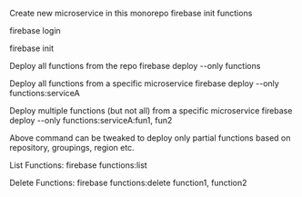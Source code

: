 Create new microservice in this monorepo
 firebase init functions

firebase login

firebase init



Deploy all functions from the repo
firebase deploy --only functions 

Deploy all functions from a specific microservice
firebase deploy --only functions:serviceA

Deploy multiple functions (but not all) from a specific microservice
firebase deploy --only functions:serviceA:fun1, fun2

Above command can be tweaked to deploy only partial functions based on repository, groupings, region etc.



List Functions:
firebase functions:list

Delete Functions:
firebase functions:delete function1, function2